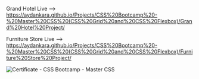 Grand Hotel Live
-->
https://aydankara.github.io/Projects/CSS%20Bootcamp%20-%20Master%20CSS%20(CSS%20Grid%20and%20CSS%20Flexbox)/Grand%20Hotel%20Project/

Furniture Store Live 
-->
https://aydankara.github.io/Projects/CSS%20Bootcamp%20-%20Master%20CSS%20(CSS%20Grid%20and%20CSS%20Flexbox)/Furniture%20Store%20Project/


![Certificate - CSS Bootcamp - Master CSS](https://user-images.githubusercontent.com/113279073/235495490-01470355-576a-48a0-8c6c-332732bb35b0.jpg)
